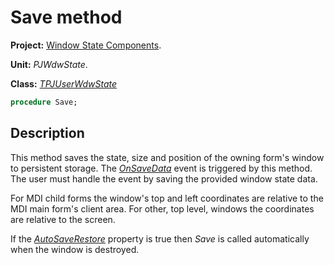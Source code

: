 # Save method #

**Project:** [Window State Components](WindowStateComponents.md).

**Unit:** _PJWdwState_.

**Class:** _[TPJUserWdwState](TPJUserWdwState.md)_

```pascal
procedure Save;
```

## Description ##

This method saves the state, size and position of the owning form's window to persistent storage. The _[OnSaveData](TPJUserWdwStateOnSaveData.md)_ event is triggered by this method. The user must handle the event by saving the provided window state data.

For MDI child forms the window's top and left coordinates are relative to the MDI main form's client area. For other, top level, windows the coordinates are relative to the screen.

If the _[AutoSaveRestore](TPJCustomWdwStateAutoSaveRestore.md)_ property is true then _Save_ is called automatically when the window is destroyed.
